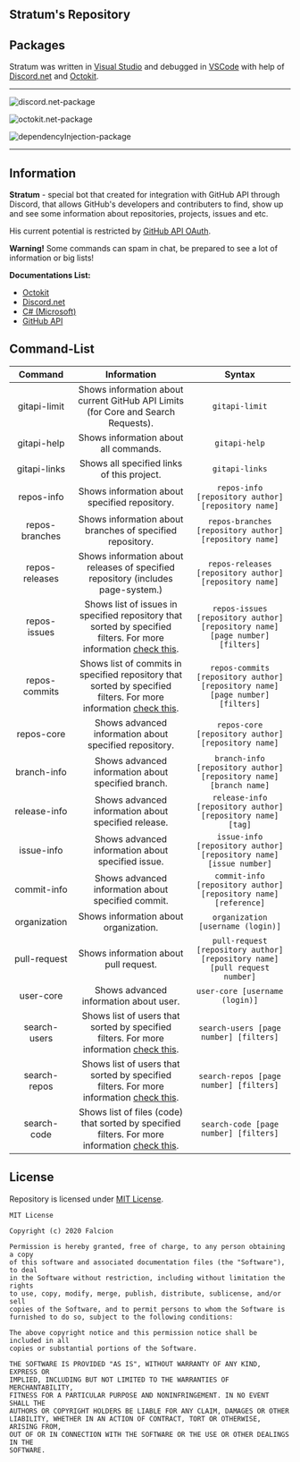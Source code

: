 ## Stratum's Repository

## Packages

Stratum was written in [Visual Studio](https://visualstudio.microsoft.com/) and debugged in [VSCode](https://code.visualstudio.com/) with help of [Discord.net](https://discord.foxbot.me/docs/) and [Octokit](https://github.com/octokit/octokit.net).
** **

![discord.net-package](https://img.shields.io/nuget/v/Discord.net?color=blue&label=discord.net&style=for-the-badge)

![octokit.net-package](https://img.shields.io/nuget/v/Octokit?color=blue&label=Octokit&style=for-the-badge)

![dependencyInjection-package](https://img.shields.io/nuget/vpre/Microsoft.Extensions.DependencyInjection?label=DependencyInjection&style=for-the-badge)

** **

## Information

**Stratum** - special bot that created for integration with GitHub API through Discord, that allows GitHub's developers and contributers to find, show up and see some information about repositories, projects, issues and etc.

His current potential is restricted by [GitHub API OAuth](https://developer.github.com/v3/).

**Warning!** Some commands can spam in chat, be prepared to see a lot of information or big lists!

**Documentations List:**

*   [Octokit](https://octokitnet.readthedocs.io/en/latest/)
*   [Discord.net](https://discord.foxbot.me/docs/)
*   [C# (Microsoft)](https://docs.microsoft.com/en-us/dotnet/csharp/)
*   [GitHub API](https://docs.github.com/en/rest)

## Command-List

| Command | Information | Syntax |
| :------: | :---------: | :-----: |
| gitapi-limit | Shows information about current GitHub API Limits (for Core and Search Requests). | ``gitapi-limit`` |
| gitapi-help | Shows information about all commands. | ``gitapi-help`` |
| gitapi-links | Shows all specified links of this project. | ``gitapi-links`` |
| repos-info | Shows information about specified repository. | ``repos-info [repository author] [repository name]`` |
| repos-branches | Shows information about branches of specified repository. | ``repos-branches [repository author] [repository name]`` |
| repos-releases | Shows information about releases of specified repository (includes page-system.) | ``repos-releases [repository author] [repository name]`` |
| repos-issues | Shows list of issues in specified repository that sorted by specified filters. For more information [check this](https://github.com/Falcion/Stratum/blob/syntax/.wikia/REPOS-ISSUES.md). | ``repos-issues [repository author] [repository name] [page number] [filters]`` |
| repos-commits | Shows list of commits in specified repository that sorted by specified filters. For more information [check this](https://github.com/Falcion/Stratum/blob/syntax/.wikia/REPOS-COMMITS.md). | ``repos-commits [repository author] [repository name] [page number] [filters]`` |
| repos-core | Shows advanced information about specified repository. | ``repos-core [repository author] [repository name]`` |
| branch-info | Shows advanced information about specified branch. | ``branch-info [repository author] [repository name] [branch name]`` |
| release-info | Shows advanced information about specified release. | ``release-info [repository author] [repository name] [tag]`` |
| issue-info | Shows advanced information about specified issue. | ``issue-info [repository author] [repository name] [issue number]`` |
| commit-info | Shows advanced information about specified commit. | ``commit-info [repository author] [repository name] [reference]`` |
| organization | Shows information about organization. | ``organization [username (login)]`` |
| pull-request | Shows information about pull request. | ``pull-request [repository author] [repository name] [pull request number]`` |
| user-core | Shows advanced information about user. | ``user-core [username (login)]`` |
| search-users | Shows list of users that sorted by specified filters. For more information [check this](https://github.com/Falcion/Stratum/blob/syntax/.wikia/SEARCH-USERS.md). | ``search-users [page number] [filters]`` |
| search-repos | Shows list of users that sorted by specified filters. For more information [check this](https://github.com/Falcion/Stratum/blob/syntax/.wikia/SEARCH-REPOS.md). | ``search-repos [page number] [filters]`` |
| search-code | Shows list of files (code) that sorted by specified filters. For more information [check this](https://github.com/Falcion/Stratum/blob/syntax/.wikia/SEARCH-CODE.md). | ``search-code [page number] [filters]`` |


## License

Repository is licensed under [MIT License](https://github.com/Falcion/Stratum/blob/master/LICENSE).

```LICENSE
MIT License

Copyright (c) 2020 Falcion

Permission is hereby granted, free of charge, to any person obtaining a copy
of this software and associated documentation files (the "Software"), to deal
in the Software without restriction, including without limitation the rights
to use, copy, modify, merge, publish, distribute, sublicense, and/or sell
copies of the Software, and to permit persons to whom the Software is
furnished to do so, subject to the following conditions:

The above copyright notice and this permission notice shall be included in all
copies or substantial portions of the Software.

THE SOFTWARE IS PROVIDED "AS IS", WITHOUT WARRANTY OF ANY KIND, EXPRESS OR
IMPLIED, INCLUDING BUT NOT LIMITED TO THE WARRANTIES OF MERCHANTABILITY,
FITNESS FOR A PARTICULAR PURPOSE AND NONINFRINGEMENT. IN NO EVENT SHALL THE
AUTHORS OR COPYRIGHT HOLDERS BE LIABLE FOR ANY CLAIM, DAMAGES OR OTHER
LIABILITY, WHETHER IN AN ACTION OF CONTRACT, TORT OR OTHERWISE, ARISING FROM,
OUT OF OR IN CONNECTION WITH THE SOFTWARE OR THE USE OR OTHER DEALINGS IN THE
SOFTWARE.
```
